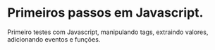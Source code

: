 # Primeiros passos em Javascript.

Primeiro testes com Javascript, manipulando tags, extraindo valores, adicionando eventos e funções.
